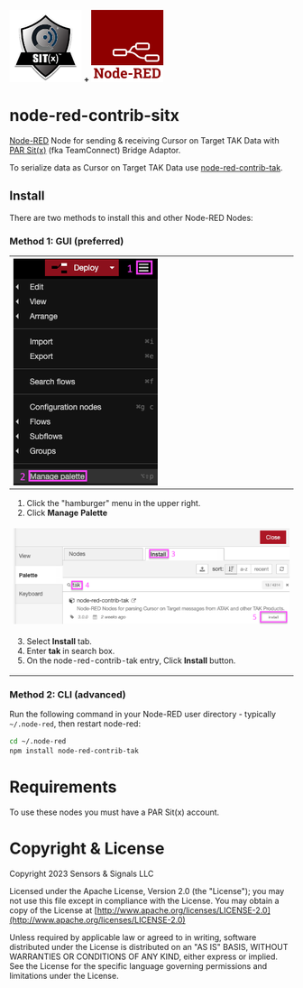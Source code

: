 <a href="https://pargovernment.com/sitx" target="_new"><img
  src="https://github.com/ampledata/node-red-contrib-sitx/raw/main/docs/app_icon.png"
  alt="Sit(x) App Logo"
  width="128"
  height="128"
/></a>
<b>+</b>
<a href="https://nodered.org" target="_new"><img
  src="https://github.com/ampledata/node-red-contrib-sitx/raw/main/docs/node-red-icon-2.png"
  alt="Node-RED Logo"
  width="128"
  height="128"
/></a>

# node-red-contrib-sitx

[Node-RED](https://www.nodered.org) Node for sending & receiving Cursor on Target TAK Data with [PAR Sit(x)](https://pargovernment.com/sitx) (fka TeamConnect) Bridge Adaptor.

To serialize data as Cursor on Target TAK Data use [node-red-contrib-tak](https://github.com/snstac/node-red-contrib-tak).

## Install

There are two methods to install this and other Node-RED Nodes:

### Method 1: GUI (preferred)

| ![GUI Install 1](./docs/gui_install1.png)                                                                                                                   |
| :---------------------------------------------------------------------------------------------------------------------------------------------------------- |
| <ol><li>Click the "hamburger" menu in the upper right.</li><li>Click **Manage Palette**</li><ol>                                                            |
| ![GUI Install 2](./docs/gui_install2.png)                                                                                                                   |
| <ol start=3><li>Select **Install** tab.</li><li>Enter **tak** in search box.</li><li>On the node-red-contrib-tak entry, Click **Install** button.</li></ol> |

### Method 2: CLI (advanced)

Run the following command in your Node-RED user directory - typically `~/.node-red`, then restart node-red:

```bash
cd ~/.node-red
npm install node-red-contrib-tak
```

# Requirements

To use these nodes you must have a PAR Sit(x) account.

# Copyright & License

Copyright 2023 Sensors & Signals LLC

Licensed under the Apache License, Version 2.0 (the "License");
you may not use this file except in compliance with the License.
You may obtain a copy of the License at [http://www.apache.org/licenses/LICENSE-2.0](http://www.apache.org/licenses/LICENSE-2.0)

Unless required by applicable law or agreed to in writing, software
distributed under the License is distributed on an "AS IS" BASIS,
WITHOUT WARRANTIES OR CONDITIONS OF ANY KIND, either express or implied.
See the License for the specific language governing permissions and
limitations under the License.
